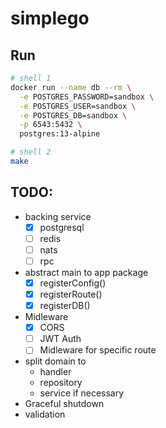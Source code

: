 # simplego

## Run
```bash
# shell 1
docker run --name db --rm \
  -e POSTGRES_PASSWORD=sandbox \
  -e POSTGRES_USER=sandbox \
  -e POSTGRES_DB=sandbox \
  -p 6543:5432 \
  postgres:13-alpine

# shell 2
make
```

## TODO:
- backing service
  - [x] postgresql
  - [ ] redis
  - [ ] nats
  - [ ] rpc
- abstract main to app package
  - [x] registerConfig()
  - [x] registerRoute()
  - [x] registerDB()
- Midleware
  - [x] CORS
  - [ ] JWT Auth
  - [ ] Midleware for specific route
- split domain to 
  - handler
  - repository
  - service if necessary
- Graceful shutdown
- validation